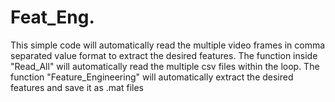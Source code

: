# Feat_Eng.
This simple code will automatically read the multiple video frames in comma separated value format to extract the desired features. The function inside "Read_All" will automatically read the multiple csv files within the loop. The function "Feature_Engineering" will automatically extract the desired features and save it as .mat files
